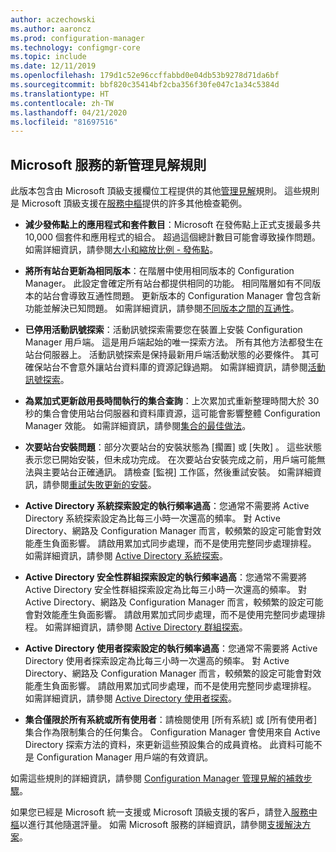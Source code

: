 ```yaml
---
author: aczechowski
ms.author: aaroncz
ms.prod: configuration-manager
ms.technology: configmgr-core
ms.topic: include
ms.date: 12/11/2019
ms.openlocfilehash: 179d1c52e96ccffabbd0e04db53b9278d71da6bf
ms.sourcegitcommit: bbf820c35414bf2cba356f30fe047c1a34c5384d
ms.translationtype: HT
ms.contentlocale: zh-TW
ms.lasthandoff: 04/21/2020
ms.locfileid: "81697516"
---
```

## <a name="new-management-insight-rules-from-microsoft-services"></a><a name="bkmk_rules"></a> Microsoft 服務的新管理見解規則

<!--3607758-->

此版本包含由 Microsoft 頂級支援欄位工程提供的其他[管理見解](../../../../servers/manage/management-insights.md)規則。 這些規則是 Microsoft 頂級支援在[服務中樞](https://docs.microsoft.com/services-hub/health/getting_started_with_on_demand_assessments)提供的許多其他檢查範例。

- **減少發佈點上的應用程式和套件數目**：Microsoft 在發佈點上正式支援最多共 10,000 個套件和應用程式的組合。 超過這個總計數目可能會導致操作問題。 如需詳細資訊，請參閱[大小和縮放比例 - 發佈點](../../../../plan-design/configs/size-and-scale-numbers.md#distribution-point)。

- **將所有站台更新為相同版本**：在階層中使用相同版本的 Configuration Manager。 此設定會確定所有站台都提供相同的功能。 相同階層如有不同版本的站台會導致互通性問題。 更新版本的 Configuration Manager 會包含新功能並解決已知問題。 如需詳細資訊，請參閱[不同版本之間的互通性](../../../../plan-design/hierarchy/interoperability-between-different-versions.md)。

- **已停用活動訊號探索**：活動訊號探索需要您在裝置上安裝 Configuration Manager 用戶端。 這是用戶端起始的唯一探索方法。 所有其他方法都發生在站台伺服器上。 活動訊號探索是保持最新用戶端活動狀態的必要條件。 其可確保站台不會意外讓站台資料庫的資源記錄過期。 如需詳細資訊，請參閱[活動訊號探索](../../../../servers/deploy/configure/about-discovery-methods.md#bkmk_aboutHeartbeat)。

- **為累加式更新啟用長時間執行的集合查詢**：上次累加式重新整理時間大於 30 秒的集合會使用站台伺服器和資料庫資源，這可能會影響整體 Configuration Manager 效能。 如需詳細資訊，請參閱[集合的最佳做法](../../../../clients/manage/collections/best-practices-for-collections.md)。

- **次要站台安裝問題**：部分次要站台的安裝狀態為 [擱置]  或 [失敗]  。 這些狀態表示您已開始安裝，但未成功完成。 在次要站台安裝完成之前，用戶端可能無法與主要站台正確通訊。 請檢查 [監視]  工作區，然後重試安裝。 如需詳細資訊，請參閱[重試失敗更新的安裝](../../../../servers/manage/install-in-console-updates.md#bkmk_retry)。

- **Active Directory 系統探索設定的執行頻率過高**：您通常不需要將 Active Directory 系統探索設定為比每三小時一次還高的頻率。 對 Active Directory、網路及 Configuration Manager 而言，較頻繁的設定可能會對效能產生負面影響。 請啟用累加式同步處理，而不是使用完整同步處理排程。 如需詳細資訊，請參閱 [Active Directory 系統探索](../../../../servers/deploy/configure/about-discovery-methods.md#bkmk_aboutSystem)。

- **Active Directory 安全性群組探索設定的執行頻率過高**：您通常不需要將 Active Directory 安全性群組探索設定為比每三小時一次還高的頻率。 對 Active Directory、網路及 Configuration Manager 而言，較頻繁的設定可能會對效能產生負面影響。 請啟用累加式同步處理，而不是使用完整同步處理排程。 如需詳細資訊，請參閱 [Active Directory 群組探索](../../../../servers/deploy/configure/about-discovery-methods.md#bkmk_aboutGroup)。

- **Active Directory 使用者探索設定的執行頻率過高**：您通常不需要將 Active Directory 使用者探索設定為比每三小時一次還高的頻率。 對 Active Directory、網路及 Configuration Manager 而言，較頻繁的設定可能會對效能產生負面影響。 請啟用累加式同步處理，而不是使用完整同步處理排程。 如需詳細資訊，請參閱 [Active Directory 使用者探索](../../../../servers/deploy/configure/about-discovery-methods.md#bkmk_aboutUser)。

- **集合僅限於所有系統或所有使用者**：請檢閱使用 [所有系統]  或 [所有使用者]  集合作為限制集合的任何集合。 Configuration Manager 會使用來自 Active Directory 探索方法的資料，來更新這些預設集合的成員資格。 此資料可能不是 Configuration Manager 用戶端的有效資訊。

如需這些規則的詳細資訊，請參閱 [Configuration Manager 管理見解的補救步驟](https://docs.microsoft.com/services-hub/health/remediation-steps-configmgr)。

如果您已經是 Microsoft 統一支援或 Microsoft 頂級支援的客戶，請登入[服務中樞](https://serviceshub.microsoft.com/assessments/)以進行其他隨選評量。 如需 Microsoft 服務的詳細資訊，請參閱[支援解決方案](https://www.microsoft.com/enterprise/services/support)。
